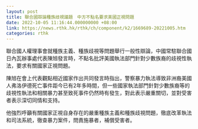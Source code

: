```yaml
---
layout: post
title: 聯合國辯論種族歧視議題　中方不點名要求美國正視問題
date: 2022-10-05 11:16:44.000000000 +08:00
link: https://news.rthk.hk/rthk/ch/component/k2/1669689-20221005.htm
categories: rthk
---
```


聯合國人權理事會就種族主義、種族歧視等問題舉行一般性辯論，中國常駐聯合國日內瓦辦事處代表陳旭發言時，不點名批評美國執法部門針對少數族裔的歧視性執法，要求有關國家正視問題。

陳旭在會上代表觀點相近國家作出共同發言時指出，警察暴力執法導致非洲裔美國人弗洛伊德死亡事件距今已有2年多時間，但一些國家執法部門針對少數族裔等的歧視性執法和相關暴力甚至致死事件仍然時有發生，對此表示嚴重關切，並對受害者表示深切同情和支持。

他強烈呼籲有關國家正視自身存在的嚴重種族主義和種族歧視問題，徹底改革執法和司法系統，徹查暴力案件，問責施暴者，補償受害者。
